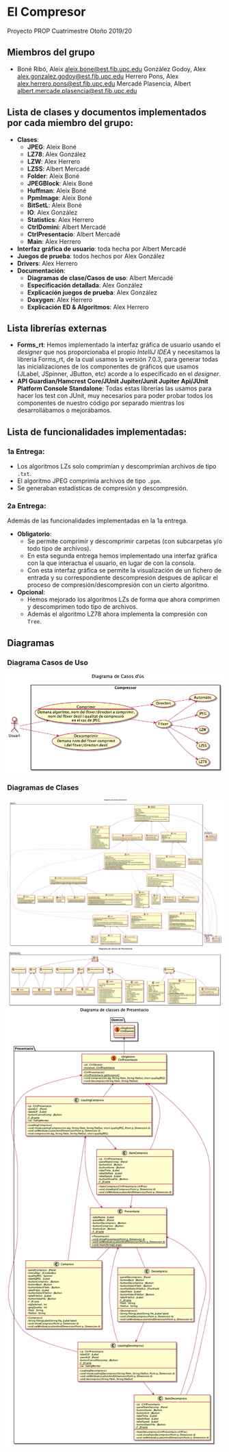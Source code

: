 # El Compresor

Proyecto PROP Cuatrimestre Otoño 2019/20

## Miembros del grupo

- Boné Ribó, Aleix <aleix.bone@est.fib.upc.edu> Gonzàlez Godoy, Alex
  <alex.gonzalez.godoy@est.fib.upc.edu> Herrero Pons, Alex
  <alex.herrero.pons@est.fib.upc.edu> Mercadé Plasencia, Albert
  <albert.mercade.plasencia@est.fib.upc.edu>

## Lista de clases y documentos implementados por cada miembro del grupo:

- **Clases**:
  - **JPEG**: Aleix Boné
  - **LZ78**: Alex González
  - **LZW**: Alex Herrero
  - **LZSS**: Albert Mercadé
  - **Folder**: Aleix Boné
  - **JPEGBlock**: Aleix Boné
  - **Huffman**: Aleix Boné
  - **PpmImage**: Aleix Boné
  - **BitSetL**: Aleix Boné
  - **IO**: Alex González
  - **Statistics**: Alex Herrero
  - **CtrlDomini**: Albert Mercadé
  - **CtrlPresentacio**:  Albert Mercadé
  - **Main**: Alex Herrero
- **Interfaz gráfica de usuario**: toda hecha por Albert Mercadé
- **Juegos de prueba**: todos hechos por Alex González
- **Drivers**: Alex Herrero
- **Documentación**:
  - **Diagramas de clase/Casos de uso**: Albert Mercadé
  - **Especificación detallada**: Alex González
  - **Explicación juegos de prueba**: Alex González
  - **Doxygen**: Alex Herrero
  - **Explicación ED & Algoritmos**: Alex Herrero

## Lista librerías externas

- **Forms_rt**: Hemos implementado la interfaz gráfica de usuario usando el
*designer* que nos proporcionaba el propio *IntelliJ IDEA* y necesitamos la
librería Forms_rt, de la cual usamos la versión 7.0.3, para generar todas las
inicializaciones de los componentes de gráficos que usamos (JLabel, JSpinner,
JButton, etc) acorde a lo especificado en el *designer*.
- **API Guardian/Hamcrest Core/JUnit Jupiter/Junit Jupiter Api/JUnit Platform
Console Standalone**: Todas estas librerías las usamos para hacer los test con
JUnit, muy necesarios para poder probar todos los componentes de nuestro
código por separado mientras los desarrollábamos o mejorábamos.


## Lista de funcionalidades implementadas:

### 1a Entrega:
- Los algoritmos LZs solo comprimían y descomprimían archivos de tipo `.txt`.
- El algoritmo JPEG comprimía archivos de tipo `.ppm`.
- Se generaban estadísticas de compresión y descompresión.

### 2a Entrega:
Además de las funcionalidades implementadas en la 1a entrega.
- **Obligatorio**:
    - Se permite comprimir y descomprimir carpetas (con subcarpetas y/o todo tipo de archivos).
    - En esta segunda entrega hemos implementado una interfaz gráfica con la que interactua el usuario, en lugar de con la consola.
    - Con esta interfaz gráfica se permite la visualización de un fichero de entrada y su correspondiente descompresión despues de aplicar el proceso de compresión/descompresión con un cierto algoritmo.
- **Opcional**:
    - Hemos mejorado los algoritmos LZs de forma que ahora comprimen y descomprimen todo tipo de archivos.
    - Además el algoritmo LZ78 ahora implementa la compresión con `Tree`.


## Diagramas

### Diagrama Casos de Uso

![Diagrama Casos d'us](doc/UML/CasosUs.png)

### Diagramas de Clases

![Diagrama Clases Domini](doc/UML/DiagramaClassesDomini.png)
![Diagrama Clases Persistencia](doc/UML/DiagramaClassesPersistencia.png)
![Diagrama Clases Presentacio](doc/UML/DiagramaClassesPresentacio.png)
